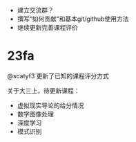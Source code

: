 - 建立交流群？
- 撰写“如何贡献”和基本git/github使用方法
- 继续更新完善课程评价


# 23fa

@scatyf3 更新了已知的课程评分方式

关于大三上，待更新课程：
- 虚拟现实导论的给分情况
- 数字图像处理
- 深度学习
- 模式识别
